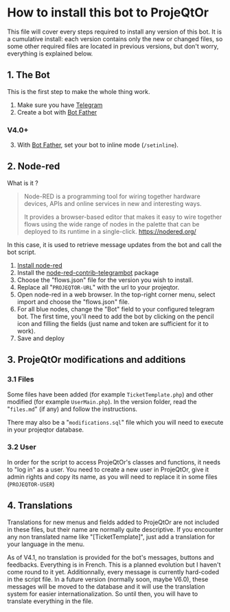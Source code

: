 # How to install this bot to ProjeQtOr

This file will cover every steps required to install any version of this bot.
It is a cumulative install: each version contains only the new or changed files, so some other required files are located in previous versions, but don't worry, everything is explained below.

## 1. The Bot

This is the first step to make the whole thing work.
1. Make sure you have [Telegram](https://telegram.org/)
2. Create a bot with [Bot Father](https://t.me/botfather)
  
### V4.0+
  
3. With [Bot Father](https://t.me/botfather), set your bot to inline mode (`/setinline`).

## 2. Node-red

What is it ?
> Node-RED is a programming tool for wiring together hardware devices, APIs and online services in new and interesting ways.
>
> It provides a browser-based editor that makes it easy to wire together flows using the wide range of nodes in the palette that can be deployed to its runtime in a single-click.
> https://nodered.org/

In this case, it is used to retrieve message updates from the bot and call the bot script.

1. [Install node-red](https://nodered.org/docs/getting-started/)
2. Install the [node-red-contrib-telegrambot](https://flows.nodered.org/node/node-red-contrib-telegrambot) package
3. Choose the "flows.json" file for the version you wish to install.
4. Replace all "`PROJEQTOR-URL`" with the url to your projeqtor.
5. Open node-red in a web browser. In the top-right corner menu, select import and choose the "flows.json" file.
6. For all blue nodes, change the "Bot" field to your configured telegram bot.
The first time, you'll need to add the bot by clicking on the pencil icon and filling the fields (just name and token are sufficient for it to work).
7. Save and deploy

## 3. ProjeQtOr modifications and additions

### 3.1 Files
Some files have been added (for example `TicketTemplate.php`) and other modified (for example `UserMain.php`). In the version folder, read the "`files.md`" (if any) and follow the instructions.

There may also be a "`modifications.sql`" file which you will need to execute in your projeqtor database.

### 3.2 User
In order for the script to access ProjeQtOr's classes and functions, it needs to "log in" as a user. You need to create a new user in ProjeQtOr, give it admin rights and copy its name, as you will need to replace it in some files (`PROJEQTOR-USER`)

## 4. Translations

Translations for new menus and fields added to ProjeQtOr are not included in these files, but their name are normally quite descriptive.
If you encounter any non translated name like "\[TicketTemplate\]", just add a translation for your language in the menu.

As of V4.1, no translation is provided for the bot's messages, buttons and feedbacks. Everything is in French. This is a planned evolution but I haven't come round to it yet.
Additionnally, every message is currently hard-coded in the script file.
In a future version (normally soon, maybe V6.0), these messages will be moved to the database and it will use the translation system for easier internationalization.
So until then, you will have to translate everything in the file.

